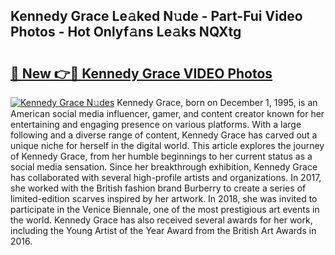 ## Kennedy Grace Le𝚊ked N𝚞de - Part-Fui Video Photos - Hot Onlyf𝚊ns Le𝚊ks NQXtg

# <h2><a href="http://ac29655.deff.icu/?id=Kennedy+Grace">🔗 New 👉🔴 Kennedy Grace VIDEO Photos</a></h2>

[![Kennedy Grace N𝚞des](https://i.imgur.com/rIISA9y.gif)](http://ac29655.deff.icu/?id=Kennedy+Grace)
Kennedy Grace, born on December 1, 1995, is an American social media influencer, gamer, and content creator known for her entertaining and engaging presence on various platforms. With a large following and a diverse range of content, Kennedy Grace has carved out a unique niche for herself in the digital world. This article explores the journey of Kennedy Grace, from her humble beginnings to her current status as a social media sensation. Since her breakthrough exhibition, Kennedy Grace has collaborated with several high-profile artists and organizations. In 2017, she worked with the British fashion brand Burberry to create a series of limited-edition scarves inspired by her artwork. In 2018, she was invited to participate in the Venice Biennale, one of the most prestigious art events in the world. Kennedy Grace has also received several awards for her work, including the Young Artist of the Year Award from the British Art Awards in 2016.
